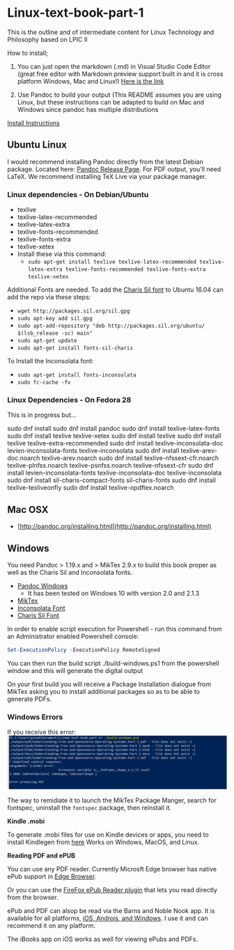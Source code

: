 # Linux-text-book-part-1
This is the outline and of intermediate content for Linux Technology and Philosophy based on LPIC II


How to install;

1.  You can just open the markdown (.md) in Visual Studio Code Editor (great free editor with Markdown preview support built in and it is cross platform Windows, Mac and Linux!) [Here is the link](https://code.visualstudio.com/)

2.  Use Pandoc to build your output (This README assumes you are using Linux, but these instructions can be adapted to build on Mac and Windows since pandoc has multiple distributions

[Install Instructions](http://pandoc.org/installing.html)

## Ubuntu Linux
 
I would recommend installing Pandoc directly from the latest Debian package.  Located here: [Pandoc Release Page](https://github.com/jgm/pandoc/releases "Pandoc Latest deb package").   For PDF output, you’ll need LaTeX. We recommend installing TeX Live via your package manager. 

### Linux dependencies - On Debian/Ubuntu
* texlive
* texlive-latex-recommended
* texlive-latex-extra
* texlive-fonts-recommended
* texlive-fonts-extra
* texlive-xetex
* Install these via this command:
    + ```sudo apt-get install texlive texlive-latex-recommended texlive-latex-extra texlive-fonts-recommended texlive-fonts-extra texlive-xetex```

Additional Fonts are needed.  To add the [Charis Sil font](http://packages.sil.org/ "Charis SIL") to Ubuntu 16.04 can add the repo via these steps:
* ```wget http://packages.sil.org/sil.gpg```
* ```sudo apt-key add sil.gpg```
* ```sudo apt-add-repository "deb http://packages.sil.org/ubuntu/ $(lsb_release -sc) main"```
* ```sudo apt-get update```
* ```sudo apt-get install fonts-sil-charis```

To Install the Inconsolata font:
* ```sudo apt-get install fonts-inconsolata```
* ```sudo fc-cache -fv```

### Linux Dependencies - On Fedora 28 

This is in progress but...

sudo dnf install sudo dnf install pandoc
sudo dnf install texlive-latex-fonts
sudo dnf install texlive texlive-xetex
sudo dnf install texlive
sudo dnf install texlive texlive-extra-recommended
sudo dnf install texlive-inconsolata-doc levien-inconsolata-fonts texlive-inconsolata
sudo dnf install texlive-arev-doc.noarch texlive-arev.noarch 
sudo dnf install texlive-nfssext-cfr.noarch texlive-plnfss.noarch texlive-psnfss.noarch texlive-nfssext-cfr
sudo dnf install levien-inconsolata-fonts texlive-inconsolata-doc texlive-inconsolata
sudo dnf install sil-charis-compact-fonts sil-charis-fonts
sudo dnf install texlive-texliveonfly
sudo dnf install texlive-opdftex.noarch

## Mac OSX
  * [http://pandoc.org/installing.html](http://pandoc.org/installing.html)

## Windows 
You need Pandoc > 1.19.x and > MikTex 2.9.x to build this book proper as well as the Charis Sil and Inconsolata fonts.

*  [Pandoc Windows](https://github.com/jgm/pandoc/releases "Pandoc MSI")
    + It has been tested on Windows 10 with version 2.0 and 2.1.3
*  [MikTex](http://miktex.org/download "Miktex Download")
*  [Inconsolata Font](https://fonts.google.com/specimen/Inconsolata?selection.family=Inconsolata "Inconsolata")
*  [Charis Sil Font](https://software.sil.org/charis/download/ "Charis Sil")

In order to enable script execution for Powershell - run this command from an Administrator enabled Powershell console:

```powershell
Set-ExecutionPolicy -ExecutionPolicy RemoteSigned
```

You can then run the build script ./build-windows.ps1 from the powershell window and this will generate the digital output

On your first build you will receive a Package Installation dialogue from MikTex asking you to install additional packages so as to be able to generate PDFs.

### Windows Errors

If you receive this error:
![*fontspec error*](images/ReadMe/fontspec.png "fontspec error")

The way to remidiate it to launch the MikTex Package Manger, search for fontspec, uninstall the ```fontspec``` package, then reinstall it.


__Kindle .mobi__

To generate .mobi files for use on Kindle devices or apps, you need to install Kindlegen from [here](https://www.amazon.com/gp/feature.html?docId=1000234621) Works on Windows, MacOS, and Linux.

__Reading PDF and ePUB__

You can use any PDF reader.  Currently Microsft Edge browser has native ePub support in [Edge Browser](https://blogs.windows.com/windowsexperience/2017/04/20/week-microsoft-edge-browser-built-books-reading/#fhI8gshdmfAGSrIu.97 "ePub").

Or you can use the [FireFox ePub Reader plugin](https://addons.mozilla.org/en-US/firefox/addon/epubreader/ "Plugin to read ePub in FireFox") that lets you read directly from the browser.

ePub and PDF can alsop be read via the Barns and Noble Nook app.  It is available for all platforms, [iOS, Androis, and Windows](http://www.nook.com/nookapp/#appChoices "Nook app").  I use it and can recommend it on any platform.

The iBooks app on iOS works as well for viewing ePubs and PDFs.
